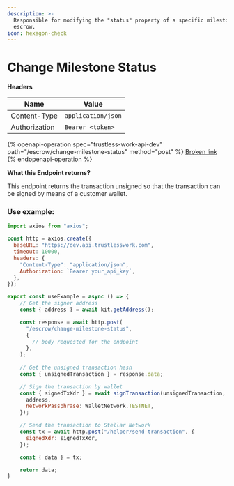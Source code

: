```yaml
---
description: >-
  Responsible for modifying the "status" property of a specific milestone in the
  escrow.
icon: hexagon-check
---
```


# Change Milestone Status

**Headers**

| Name          | Value              |
| ------------- | ------------------ |
| Content-Type  | `application/json` |
| Authorization | `Bearer <token>`   |



{% openapi-operation spec="trustless-work-api-dev" path="/escrow/change-milestone-status" method="post" %}
[Broken link](broken-reference)
{% endopenapi-operation %}



**What this Endpoint returns?**

This endpoint returns the transaction unsigned so that the transaction can be signed by means of a customer wallet.



### **Use example:**

```javascript
import axios from "axios";

const http = axios.create({
  baseURL: "https://dev.api.trustlesswork.com",
  timeout: 10000,
  headers: {
    "Content-Type": "application/json",
    Authorization: `Bearer your_api_key`,
  },
});

export const useExample = async () => {
    // Get the signer address
    const { address } = await kit.getAddress();

    const response = await http.post(
      "/escrow/change-milestone-status",
      {
        // body requested for the endpoint
      },
    ); 
    
    // Get the unsigned transaction hash
    const { unsignedTransaction } = response.data;

    // Sign the transaction by wallet
    const { signedTxXdr } = await signTransaction(unsignedTransaction, {
      address,
      networkPassphrase: WalletNetwork.TESTNET,
    });

    // Send the transaction to Stellar Network
    const tx = await http.post("/helper/send-transaction", {
      signedXdr: signedTxXdr,
    });

    const { data } = tx;

    return data;
}
```



